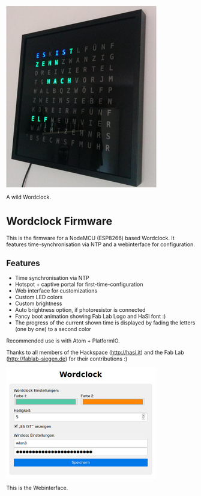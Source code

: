![Wordclock Image](/pic/wordclock.jpg)

A wild Wordclock.

# Wordclock Firmware

This is the firmware for a NodeMCU (ESP8266) based Wordclock.
It features time-synchronisation via NTP and a webinterface for configuration.

## Features
* Time synchronisation via NTP
* Hotspot + captive portal for first-time-configuration
* Web interface for customizations
* Custom LED colors
* Custom brightness
* Auto brightness option, if photoresistor is connected
* Fancy boot animation showing Fab Lab Logo and HaSi font :)
* The progress of the current shown time is displayed by fading the letters (one by one) to a second color

Recommended use is with Atom + PlatformIO.

Thanks to all members of the Hackspace (http://hasi.it) and the Fab Lab (http://fablab-siegen.de) for their contributions :)

![Wordclock Interface](/pic/interface.jpg)

This is the Webinterface.
